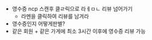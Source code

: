 - 영수증 ncp 스캔후 클ㄹ릭으로 라ㅔㅁㄴ 리뷰 넘어가기
  - 라멘을 클릭하여 리뷰를 남겨라
- 영수증인지 어떻게판별?
- 같은 회원 + 같은 가게에 최소 3시간 이후에 영수증 리뷰 가능

